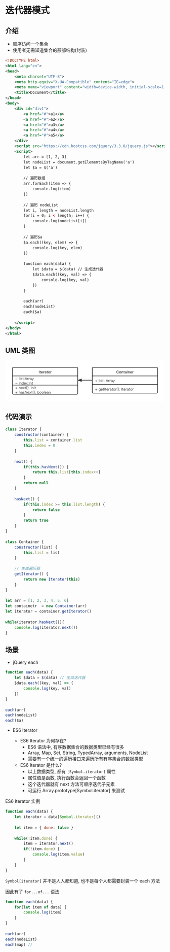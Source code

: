 # 迭代器模式

## 介绍
- 顺序访问一个集合
- 使用者无需知道集合的颞部结构(封装)

```xml
<!DOCTYPE html>
<html lang="en">
<head>
	<meta charset="UTF-8">
	<meta http-equiv="X-UA-Compatible" content="IE=edge">
	<meta name="viewport" content="width=device-width, initial-scale=1.0">
	<title>Document</title>
</head>
<body>
	<div id="div1">
		<a href="#">a1</a>
		<a href="#">a2</a>
		<a href="#">a3</a>
		<a href="#">a4</a>
		<a href="#">a5</a>
	</div>
	<script src="https://cdn.bootcss.com/jquery/3.3.0/jquery.js"></script>
	<script>
		let arr = [1, 2, 3]
		let nodeList = document.getElementsByTagName('a')
		let $a = $('a')

		// 遍历数组
		arr.forEach(item => {
			console.log(item)
		})

		// 遍历 nodeList
		let i, length = nodeList.length
		for(i = 0; i < length; i++) {
			console.log(nodeList[i])
		}

		// 遍历$a
		$a.each((key, elem) => {
			console.log(key, elem)
		})

		function each(data) {
			let $data = $(data) // 生成迭代器
			$data.each((key, val) => {
				console.log(key, val)
			})
		}

		each(arr)
		each(nodeList)
		each($a)

	</script>
</body>
</html>
```

## UML 类图

![avatar](./assets/iterator_UML.png)

## 代码演示

```js
class Iterator {
	constructor(container) {
		this.list = container.list
		this.index = 0
	}

	next() {
		if(this.hasNext()) {
			return this.list[this.index++]
		}
		return null
	}

	hasNext() {
		if(this.index >= this.list.length) {
			return false
		}
		return true
	}
}

class Container {
	constructor(list) {
		this.list = list
	}

	// 生成遍历器
	getIterator() {
		return new Iterator(this)
	}
}

let arr = [1, 2, 3, 4, 5. 6]
let containetr  = new Container(arr)
let iterator = container.getIterator()

while(iterator.hasNext()){
	console.log(iterator.next())
}
```

## 场景
- jQuery each
```js
function each(data) {
	let $data = $(data) // 生成迭代器
	$data.each((key, val) => {
		console.log(key, val)
	})
}

each(arr)
each(nodeList)
each($a)
```
- ES6 Iterator
  
	- ES6 Iterator 为何存在?
		- ES6 语法中, 有序数据集合的数据类型已经有很多
		- Array, Map, Set, String, TypedArray, arguments, NodeList
		- 需要有一个统一的遍历接口来遍历所有有序集合的数据类型
  - ES6 Iterator 是什么?
    - 以上数据类型, 都有 `[Symbol.iterator]` 属性
    - 属性值是函数, 执行函数会返回一个函数
    - 这个迭代器就有 next 方法可顺序迭代子元素
    - 可运行 Array.prototype[Symbol.iterator] 来测试

ES6 Iterator 实例
```js
function each(data) {
	let iterator = data[Symbol.iterator]()

	let item = { done: false }

	while(!item.done) {
		item = iterator.next()
		if(!item.done) {
			console.log(item.value)
		}
	}
}
```

`Symbol[iterator]` 并不是人人都知道, 也不是每个人都需要封装一个 each 方法

因此有了 `for...of...` 语法

```js
function each(data) {
	for(let item of data) {
		console.log(item)
	}
}

each(arr)
each(nodeList)
each(map) // 
```